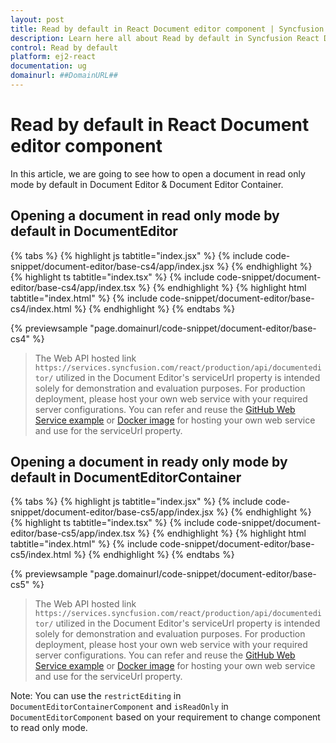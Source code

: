 ```yaml
---
layout: post
title: Read by default in React Document editor component | Syncfusion
description: Learn here all about Read by default in Syncfusion React Document editor component of Syncfusion Essential JS 2 and more.
control: Read by default 
platform: ej2-react
documentation: ug
domainurl: ##DomainURL##
---
```


# Read by default in React Document editor component

In this article, we are going to see how to open a document in read only mode by default in Document Editor & Document  Editor Container.

## Opening a document in read only mode by default in DocumentEditor

{% tabs %}
{% highlight js tabtitle="index.jsx" %}
{% include code-snippet/document-editor/base-cs4/app/index.jsx %}
{% endhighlight %}
{% highlight ts tabtitle="index.tsx" %}
{% include code-snippet/document-editor/base-cs4/app/index.tsx %}
{% endhighlight %}
{% highlight html tabtitle="index.html" %}
{% include code-snippet/document-editor/base-cs4/index.html %}
{% endhighlight %}
{% endtabs %}
        
{% previewsample "page.domainurl/code-snippet/document-editor/base-cs4" %}

> The Web API hosted link `https://services.syncfusion.com/react/production/api/documenteditor/` utilized in the Document Editor's serviceUrl property is intended solely for demonstration and evaluation purposes. For production deployment, please host your own web service with your required server configurations. You can refer and reuse the [GitHub Web Service example](https://github.com/SyncfusionExamples/EJ2-DocumentEditor-WebServices) or [Docker image](https://hub.docker.com/r/syncfusion/word-processor-server) for hosting your own web service and use for the serviceUrl property.

## Opening a document in ready only mode by default in DocumentEditorContainer

{% tabs %}
{% highlight js tabtitle="index.jsx" %}
{% include code-snippet/document-editor/base-cs5/app/index.jsx %}
{% endhighlight %}
{% highlight ts tabtitle="index.tsx" %}
{% include code-snippet/document-editor/base-cs5/app/index.tsx %}
{% endhighlight %}
{% highlight html tabtitle="index.html" %}
{% include code-snippet/document-editor/base-cs5/index.html %}
{% endhighlight %}
{% endtabs %}
        
{% previewsample "page.domainurl/code-snippet/document-editor/base-cs5" %}

> The Web API hosted link `https://services.syncfusion.com/react/production/api/documenteditor/` utilized in the Document Editor's serviceUrl property is intended solely for demonstration and evaluation purposes. For production deployment, please host your own web service with your required server configurations. You can refer and reuse the [GitHub Web Service example](https://github.com/SyncfusionExamples/EJ2-DocumentEditor-WebServices) or [Docker image](https://hub.docker.com/r/syncfusion/word-processor-server) for hosting your own web service and use for the serviceUrl property.

Note: You can use the `restrictEditing` in `DocumentEditorContainerComponent` and `isReadOnly` in `DocumentEditorComponent` based on your requirement to change component to read only mode.